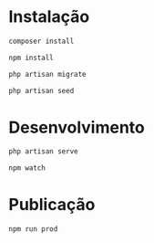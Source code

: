 # Instalação

```bash
composer install
```

```bash
npm install
```

```bash
php artisan migrate
```

```bash
php artisan seed
```

# Desenvolvimento
```bash
php artisan serve
```

```bash
npm watch
```

# Publicação
```bash
npm run prod
```